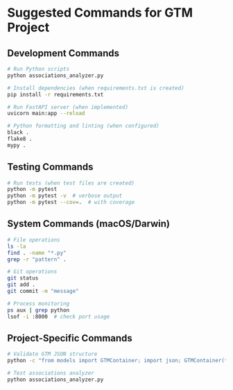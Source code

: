 # Suggested Commands for GTM Project

## Development Commands
```bash
# Run Python scripts
python associations_analyzer.py

# Install dependencies (when requirements.txt is created)
pip install -r requirements.txt

# Run FastAPI server (when implemented)
uvicorn main:app --reload

# Python formatting and linting (when configured)
black .
flake8 .
mypy .
```

## Testing Commands
```bash
# Run tests (when test files are created)
python -m pytest
python -m pytest -v  # verbose output
python -m pytest --cov=.  # with coverage
```

## System Commands (macOS/Darwin)
```bash
# File operations
ls -la
find . -name "*.py"
grep -r "pattern" .

# Git operations
git status
git add .
git commit -m "message"

# Process monitoring
ps aux | grep python
lsof -i :8000  # check port usage
```

## Project-Specific Commands
```bash
# Validate GTM JSON structure
python -c "from models import GTMContainer; import json; GTMContainer(**json.load(open('GTM-N6X9DBL_workspace677.json')))"

# Test associations analyzer
python associations_analyzer.py
```